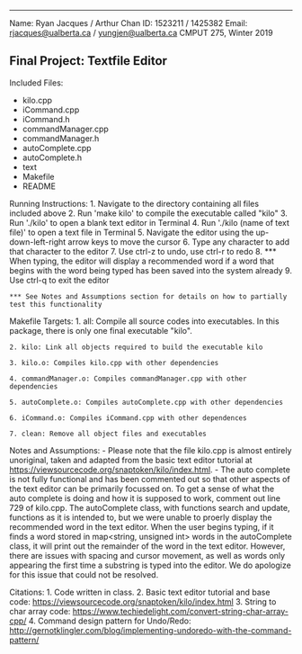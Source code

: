 --------------------------------------------------------
Name:  Ryan Jacques         / Arthur Chan
ID:    1523211              / 1425382
Email: rjacques@ualberta.ca / yungjen@ualberta.ca
CMPUT 275, Winter 2019

Final Project: Textfile Editor
--------------------------------------------------------

Included Files:
* kilo.cpp
* iCommand.cpp
* iCommand.h
* commandManager.cpp
* commandManager.h
* autoComplete.cpp
* autoComplete.h
* text
* Makefile
* README

Running Instructions: 
    1. Navigate to the directory containing all files included above
    2. Run 'make kilo' to compile the executable called "kilo"
    3. Run './kilo' to open a blank text editor in Terminal
    4. Run './kilo (name of text file)' to open a text file in Terminal
    5. Navigate the editor using the up-down-left-right arrow keys to move the cursor
    6. Type any character to add that character to the editor
    7. Use ctrl-z to undo, use ctrl-r to redo
    8. *** When typing, the editor will display a recommended word if a word that begins with the word being typed has been saved into the system already
    9. Use ctrl-q to exit the editor

    *** See Notes and Assumptions section for details on how to partially test this functionality

Makefile Targets:
    1. all: Compile all source codes into executables. In this package, there is only one final executable "kilo".

    2. kilo: Link all objects required to build the executable kilo

    3. kilo.o: Compiles kilo.cpp with other dependencies

    4. commandManager.o: Compiles commandManager.cpp with other dependencies

    5. autoComplete.o: Compiles autoComplete.cpp with other dependencies

    6. iCommand.o: Compiles iCommand.cpp with other dependences

    7. clean: Remove all object files and executables

Notes and Assumptions:
    - Please note that the file kilo.cpp is almost entirely unoriginal, taken and adapted from the basic text editor tutorial at https://viewsourcecode.org/snaptoken/kilo/index.html.
    - The auto complete is not fully functional and has been commented out so that other aspects of the text editor can be primarily focussed on. To get a sense of what the auto complete is doing and how it is supposed to work, comment out line 729 of kilo.cpp. The autoComplete class, with functions search and update, functions as it is intended to, but we were unable to proerly display the recommended word in the text editor. When the user begins typing, if it finds a word stored in map<string, unsigned int> words in the autoComplete class, it will print out the remainder of the word in the text editor. However, there are issues with spacing and cursor movement, as well as words only appearing the first time a substring is typed into the editor. We do apologize for this issue that could not be resolved.

Citations:
    1. Code written in class.
    2. Basic text editor tutorial and base code: https://viewsourcecode.org/snaptoken/kilo/index.html
    3. String to char array code: https://www.techiedelight.com/convert-string-char-array-cpp/
    4. Command design pattern for Undo/Redo: http://gernotklingler.com/blog/implementing-undoredo-with-the-command-pattern/

